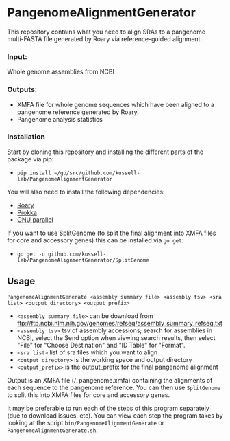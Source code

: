 # PangenomeAlignmentGenerator
This repository contains what you need to align SRAs to a
pangenome multi-FASTA file generated by Roary via reference-guided
alignment.

### Input:
Whole genome assemblies from NCBI

### Outputs:
* XMFA file for whole genome sequences which have been aligned to
a pangenome reference generated by Roary.
* Pangenome analysis statistics

### Installation

Start by cloning this repository and installing the different parts
of the package via pip:

* `pip install ~/go/src/github.com/kussell-lab/PangenomeAlignmentGenerator`

You will also need to install the following dependencies:

* [Roary](https://sanger-pathogens.github.io/Roary/)
* [Prokka](https://github.com/tseemann/prokka)
* [GNU parallel](https://www.gnu.org/software/parallel/)

If you want to use SplitGenome (to split the final alignment into XMFA files
for core and accessory genes) this can be installed via `go get`:
* `go get -u github.com/kussell-lab/PangenomeAlignmentGenerator/SplitGenome`

## Usage

`PangenomeAlignmentGenerate <assembly summary file> <assembly tsv> <sra list> <output directory> <output prefix>`

* `<assembly summary file>` can be download from ftp://ftp.ncbi.nlm.nih.gov/genomes/refseq/assembly_summary_refseq.txt
* `<assembly tsv>` tsv of assembly accessions; search for assemblies in NCBI, select the Send option when viewing search
                   results, then select "File" for "Choose Destination" and "ID Table" for "Format".
* `<sra list>` list of sra files which you want to align
* `<output directory>` is the working space and output directory
*  `<output_prefix>` is the output_prefix for the final pangenome alignment

Output is an XMFA file (<output directory>/<output prefix>_pangenome.xmfa) containing the alignments of each sequence to the pangenome
reference. You can then use `SplitGenome` to split this into XMFA files for core and accessory genes.

It may be preferable to run each of the steps of this program separately (due to download issues, etc). You can view each step 
the program takes by looking at the script `bin/PangenomeAlignmentGenerate` or `PangenomeAlignmentGenerate.sh`.


